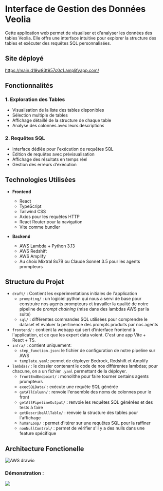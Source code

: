 # Interface de Gestion des Données Veolia

Cette application web permet de visualiser et d'analyser les données des tables Veolia. Elle offre une interface intuitive pour explorer la structure des tables et exécuter des requêtes SQL personnalisées.

## Site déployé

https://main.d19w83t957c0c1.amplifyapp.com/

## Fonctionnalités

### 1. Exploration des Tables
- Visualisation de la liste des tables disponibles
- Sélection multiple de tables
- Affichage détaillé de la structure de chaque table
- Analyse des colonnes avec leurs descriptions

### 2. Requêtes SQL
- Interface dédiée pour l'exécution de requêtes SQL
- Édition de requêtes avec prévisualisation
- Affichage des résultats en temps réel
- Gestion des erreurs d'exécution

## Technologies Utilisées

- **Frontend**
  - React
  - TypeScript
  - Tailwind CSS
  - Axios pour les requêtes HTTP
  - React Router pour la navigation
  - Vite comme bundler

- **Backend**
  - AWS Lambda + Python 3.13
  - AWS Redshift
  - AWS Amplify
  - Au choix Mixtral 8x7B ou Claude Sonnet 3.5 pour les agents prompteurs

## Structure du Projet 

- `draft/` : Contient les expérimentations initiales de l'application
  - `prompting/` : un logiciel python qui nous a servi de base pour construire nos agents prompteurs et travailler la qualité de notre pipeline de *prompt chaining* (mise dans des lambdas AWS par la suite)
  - `sql/` : différentes commandes SQL utilisées pour comprendre le dataset et évaluer la pertinence des prompts produits par nos agents
- `frontend/` : contient la webapp qui sert d'interface frontend à l'application, et ce que les expert data voient. C'est une app Vite + React + TS.
- `infra/` : contient uniquement:
  - `step_function.json`: le fichier de configuration de notre pipeline sur AWS
  - `template.yaml`: permet de déployer Bedrock, Redshift et Amplify
- `lambdas/` : le dossier contenant le code de nos différentes lambdas; pour chacune, on a un fichier `.yaml` permettant de la déployer.
  - `frontEndEndpoint/` : monolithe pour faire tourner certains agents prompteurs
  - `execSQLData/` : exécute une requête SQL générée
  - `getAllColumn/` : renvoie l'ensemble des noms de colonnes pour le front
  - `getAllPipelineOutput/` : renvoie les requêtes SQL générées et des tests à faire
  - `getDescribeAllTable/` : renvoie la structure des tables pour l'affichage
  - `humanLoop/` : permet d'itérer sur une requêtes SQL pour la raffiner 
  - `nonNullControl/` : permet de vérifier s'il y a des nulls dans une feature spécifique
 
## Architecture Fonctionelle

![AWS drawio](https://github.com/user-attachments/assets/ef1eb050-811a-4642-9326-a07fc1c9bbc7)

### Démonstration :

<img src="./img/video1.gif" />

